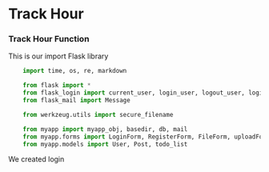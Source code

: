 # Track Hour

### Track Hour Function

This is our import Flask library

```python
    import time, os, re, markdown

    from flask import *
    from flask_login import current_user, login_user, logout_user, login_required
    from flask_mail import Message

    from werkzeug.utils import secure_filename

    from myapp import myapp_obj, basedir, db, mail
    from myapp.forms import LoginForm, RegisterForm, FileForm, uploadForm
    from myapp.models import User, Post, todo_list
```

We created login
